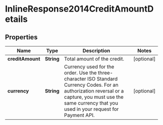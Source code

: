 
# InlineResponse2014CreditAmountDetails

## Properties
Name | Type | Description | Notes
------------ | ------------- | ------------- | -------------
**creditAmount** | **String** | Total amount of the credit. |  [optional]
**currency** | **String** | Currency used for the order. Use the three-character ISO Standard Currency Codes.  For an authorization reversal or a capture, you must use the same currency that you used in your request for Payment API.  |  [optional]



